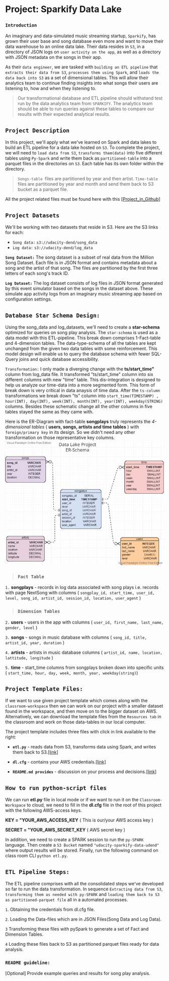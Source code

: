 # Project: Sparkify Data Lake
### `Introduction`
An imaginary and data-simulated music streaming startup, `Sparkify`, has grown their user base and song database even more and want to move their data warehouse to an online data lake. Their data resides in `S3`, in a directory of JSON logs on `user activity on the app`, as well as a directory with JSON metadata on the songs in their app.

As their `data engineer`, we are tasked with `building an ETL pipeline` that `extracts their data from S3`, `processes them using Spark`, and `loads the data back into S3` as a set of dimensional tables. This will allow their analytics team to continue finding insights into what songs their users are listening to, how and when they listening to.

> Our transformational database and ETL pipeline should withstand test run by the data analytics team from `SPARKIFY`. The analytics team should be able to run queries against these tables to compare our results with their expected analytical results.


## `Project Description`
In this project, we'll apply what we've learned on Spark and data lakes to build an ETL pipeline for a data lake hosted on `S3`. To complete the project, we will need to `load data from S3`, `transforms them(data)` into five different tables using `Py-Spark` and write them back as `partitioned-table` into a parquet files in the directories on `S3`. Each table has its own folder within the directory. 

> `Songs-table `files are partitioned by year and then artist. `Time-table` files are partitioned by year and month and send them back to S3 bucket as a parquet file.

All the project related files must be found here with this [[Project_in_Github](https://github.com/farhadkpx/DEND-Data-Engneering-Nano-Degree-/tree/main/Data_Lake_with_Apache_SPARK)]


## `Project Datasets`
We'll be working with two datasets that reside in S3. Here are the S3 links for each:

+ `Song data:` `s3://udacity-dend/song_data`
+ `Log data:` `s3://udacity-dend/log_data`

**`Song Dataset:`** The song dataset is a subset of real data from the Million Song Dataset. Each file is in JSON format and contains metadata about a song and the artist of that song. The files are partitioned by the first three letters of each song's track ID.

**`Log Dataset:`**
The log dataset consists of log files in JSON format generated by this event simulator based on the songs in the dataset above. These simulate app activity logs from an imaginary music streaming app based on configuration settings. 


## `Database Star Schema Design:`
Using the song_data and log_datasets, we'll need to create a **star-schema** optimized for queries on song play analysis. The `star-schema` is used as a data model with this ETL-pipeline. This break down comprises 1-Fact-table and 4-dimension tables. The data-type-schema of all the tables are kept unchanged from the given two data tables with some reinforcement. This model design will enable us to query the database schema with fewer SQL-Query joins and quick database accessibility.

`Transformation:` I only made a diverging change with the **ts/start_time"** column from log_data file. It transformed "ts/start_time" column into six different columns with new "time" table. This dis-integration is designed to help us analyze our time-data into a more segmented form. This form of break down is very critical in data anaysis of time data. After the `ts-column` transformations we break down "ts" column into `start_time(TIMESTAMP) , hour(INT), day(INT), week(INT), month(INT), year(INT), weekday(STRING)` columns. Besides these schematic change all the other columns in five tables stayed the same as they came with.

Here is the ER-Diagram with fact-table **songplays** truly represents the *4-dimensional tables* ( **users, songs, artists and time tables** ) with `foreign/primary key` in its design. So we didn't need any other transformation on those representative key columns. 
![image](https://github.com/farhadkpx/DEND-Data-Engneering-Nano-Degree-/blob/main/Data_Lake_with_Apache_SPARK/Data_Lake_ER_Schema.png)


> ### `Fact Table`
`1.` **songplays** - records in log data associated with song plays i.e. records with page NextSong with columns ( `songplay_id, start_time, user_id, level, song_id, artist_id, session_id, location, user_agent` )

> ### `Dimension Tables`
`2.` **users** - users in the app with columns ( `user_id, first_name, last_name, gender, level` )

`3.` **songs** - songs in music database with columns ( `song_id, title, artist_id, year, duration` )

`4.` **artists** - artists in music database columns ( `artist_id, name, location, lattitude, longitude` )

`5.` **time** - start_time columns from songplays broken down into specific units ( `start_time, hour, day, week, month, year, weekday(string)`)


## `Project Template Files:`
If we want to use given project template which comes along with the `classroom-workspace` then we can work on our project with a smaller dataset found in the workspace, and then move on to the bigger dataset on AWS. Alternatively, we can download the template files from the `Resources tab` in the classroom and work on those data-tables in our local computer.

The project template includes three files with click in link available to the right:

+ **`etl.py`** -  reads data from S3, transforms data using Spark, and writes them back to S3.[[link]]( )

+ **`dl.cfg`** -  contains your AWS credentials.[[link]]( )

+ **`README.md provides`** - discussion on your process and decisions.[[link]]()


## `How to run python-script files`
We can run **etl.py** file in local mode or if we want to run it on the `Classroom-Workspace` to cloud, we need to fill in the **dl.cfg** file in the root of this project with the following AWS-access keys. 

**KEY = "YOUR_AWS_ACCESS_KEY** ( This is our/your AWS access key )

**SECRET = "YOUR_AWS_SECRET_KEY** ( AWS secret key )

In addition, we need to create a SPARK session to run the `py-SPARK` language. Then create a `S3 Bucket` named `"udacity-sparkify-data-udend"` where output results will be stored. Finally, run the following command on class room CLI `python etl.py`.


## `ETL Pipeline Steps:`
The ETL pipeline comprises with all the consolidated steps we've developed so far to run the data transformation. In sequence `Extracting data from S3`, `transforming them as needed with py-SPARK` and `loading them back to S3 as partitioned-parquet file` all in a automated processes.

`1`. Obtaining the credentials from dl.cfg file.

`2`. Loading the Data-files which are in JSON Files(Song Data and Log Data).

`3` Transforming these files with pySpark to generate a set of Fact and Dimension Tables.

`4` Loading these files back to S3 as partitioned parquet files ready for data analysis. 


### `README guideline:`
[Optional] Provide example queries and results for song play analysis.
